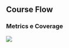 <h2>Course Flow</h2>

<h3>Metrics e Coverage</h3>

<div><img src="https://private-user-images.githubusercontent.com/102702673/286057157-fd6fc6ba-68e0-428d-aaa2-06b5e7df2021.PNG?jwt=eyJhbGciOiJIUzI1NiIsInR5cCI6IkpXVCJ9.eyJpc3MiOiJnaXRodWIuY29tIiwiYXVkIjoicmF3LmdpdGh1YnVzZXJjb250ZW50LmNvbSIsImtleSI6ImtleTEiLCJleHAiOjE3MDExMjkyNDEsIm5iZiI6MTcwMTEyODk0MSwicGF0aCI6Ii8xMDI3MDI2NzMvMjg2MDU3MTU3LWZkNmZjNmJhLTY4ZTAtNDI4ZC1hYWEyLTA2YjVlN2RmMjAyMS5QTkc_WC1BbXotQWxnb3JpdGhtPUFXUzQtSE1BQy1TSEEyNTYmWC1BbXotQ3JlZGVudGlhbD1BS0lBSVdOSllBWDRDU1ZFSDUzQSUyRjIwMjMxMTI3JTJGdXMtZWFzdC0xJTJGczMlMkZhd3M0X3JlcXVlc3QmWC1BbXotRGF0ZT0yMDIzMTEyN1QyMzQ5MDFaJlgtQW16LUV4cGlyZXM9MzAwJlgtQW16LVNpZ25hdHVyZT1mNWY4NTZiMzUyMGRlNmNjZDIzN2JlYWUwNGFhZTA0OTJlOGEyYzE3OWYwN2YwNTUwZmZlMDkyZmUwY2Q4NTY4JlgtQW16LVNpZ25lZEhlYWRlcnM9aG9zdCZhY3Rvcl9pZD0wJmtleV9pZD0wJnJlcG9faWQ9MCJ9.2_KuwsrnIaeFDQs-a-ZroSdY2meYVBI8CYzzknHpVo8"/></div>

